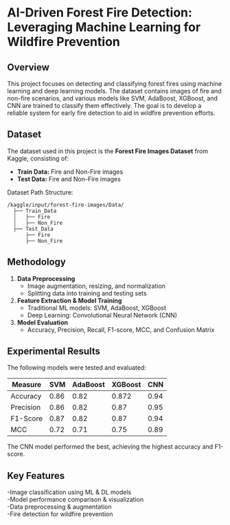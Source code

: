 # AI-Driven Forest Fire Detection: Leveraging Machine Learning for Wildfire Prevention

## Overview
This project focuses on detecting and classifying forest fires using machine learning and deep learning models. The dataset contains images of fire and non-fire scenarios, and various models like SVM, AdaBoost, XGBoost, and CNN are trained to classify them effectively. The goal is to develop a reliable system for early fire detection to aid in wildfire prevention efforts.

## Dataset
The dataset used in this project is the **Forest Fire Images Dataset** from Kaggle, consisting of:
- **Train Data:** Fire and Non-Fire images
- **Test Data:** Fire and Non-Fire images

Dataset Path Structure:
```
/kaggle/input/forest-fire-images/Data/
  ├── Train_Data
  │   ├── Fire
  │   ├── Non_Fire
  ├── Test_Data
      ├── Fire
      ├── Non_Fire
```

## Methodology
1. **Data Preprocessing**
   - Image augmentation, resizing, and normalization
   - Splitting data into training and testing sets
2. **Feature Extraction & Model Training**
   - Traditional ML models: SVM, AdaBoost, XGBoost
   - Deep Learning: Convolutional Neural Network (CNN)
3. **Model Evaluation**
   - Accuracy, Precision, Recall, F1-score, MCC, and Confusion Matrix

## Experimental Results
The following models were tested and evaluated:

| Measure     | SVM  | AdaBoost | XGBoost | CNN  |
|-------------|------|---------|---------|------|
| Accuracy    | 0.86 | 0.82    | 0.872   | 0.94 |
| Precision   | 0.86 | 0.82    | 0.87    | 0.95 |
| F1-Score    | 0.87 | 0.82    | 0.87    | 0.94 |
| MCC         | 0.72 | 0.71    | 0.75    | 0.89 |

The CNN model performed the best, achieving the highest accuracy and F1-score.

## Key Features
-Image classification using ML & DL models  
-Model performance comparison & visualization  
-Data preprocessing & augmentation  
-Fire detection for wildfire prevention  
